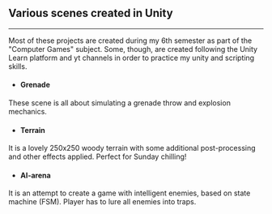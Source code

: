 ## Various scenes created in Unity  
---  

Most of these projects are created during my 6th semester as part of the "Computer Games" subject. Some, though, are created following the Unity Learn platform and yt channels in order to practice my unity and scripting skills.  

* #### Grenade  
These scene is all about simulating a grenade throw and explosion mechanics.  

* #### Terrain  
It is a lovely 250x250 woody terrain with some additional post-processing and other effects applied. Perfect for Sunday chilling!      
* #### AI-arena  
It is an attempt to create a game with intelligent enemies, based on state machine (FSM). Player has to lure all enemies into traps.  
